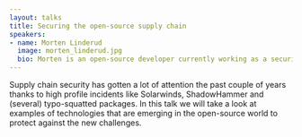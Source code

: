 ```yaml
---
layout: talks
title: Securing the open-source supply chain
speakers:
- name: Morten Linderud
  image: morten_linderud.jpg
  bio: Morten is an open-source developer currently working as a security engineer at Defendable. He is interested in supply-chain security, Linux distribution security and software development. Morten spends his free time contributing to projects such as Arch Linux, Reproducible Builds and numerous upstream projects.
---
```


Supply chain security has gotten a lot of attention the past couple of years thanks to high profile incidents like Solarwinds, ShadowHammer and (several) typo-squatted packages. In this talk we will take a look at examples of technologies that are emerging in the open-source world to protect against the new challenges.
